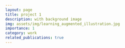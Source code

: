 ```yaml
---
layout: page
title: project 1
description: with background image
img: assets/img/learning_augmented_illustration.jpg
importance: 1
category: work
related_publications: true
---
```


